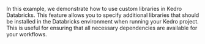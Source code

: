 In this example, we demonstrate how to use custom libraries in Kedro Databricks. This feature allows you to specify additional libraries that should be installed in the Databricks environment when running your Kedro project. This is useful for ensuring that all necessary dependencies are available for your workflows.
